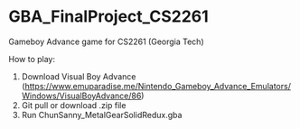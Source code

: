 # GBA_FinalProject_CS2261
Gameboy Advance game for CS2261 (Georgia Tech)

How to play:
1. Download Visual Boy Advance (https://www.emuparadise.me/Nintendo_Gameboy_Advance_Emulators/Windows/VisualBoyAdvance/86)
2. Git pull or download .zip file
3. Run ChunSanny_MetalGearSolidRedux.gba
